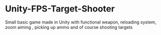 # Unity-FPS-Target-Shooter
Small basic game made in Unity with functional weapon, reloading system, zoom aiming , picking up ammo and of course shooting targets
